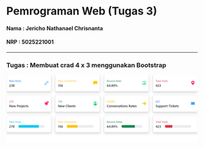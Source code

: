 # Pemrograman Web (Tugas 3)
#### Nama : Jericho Nathanael Chrisnanta
#### NRP  : 5025221001

---
### Tugas : Membuat crad 4 x 3 menggunakan Bootstrap

![dashboard](img/dashboard.png)